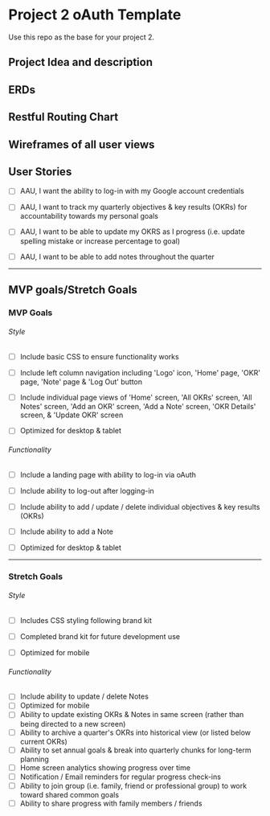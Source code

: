 # Project 2 oAuth Template

Use this repo as the base for your project 2.

## Project Idea and description
## ERDs
## Restful Routing Chart
## Wireframes of all user views
## User Stories
- [ ] AAU, I want the ability to log-in with my Google account credentials
- [ ] AAU, I want to track my quarterly objectives & key results (OKRs) for accountability towards my personal goals
- [ ] AAU, I want to be able to update my OKRS as I progress (i.e. update spelling mistake or increase percentage to goal)
- [ ] AAU, I want to be able to add notes throughout the quarter 



---
## MVP goals/Stretch Goals

### **MVP Goals**


###### Style
- [ ] Include basic CSS to ensure functionality works
- [ ] Include left column navigation including 'Logo' icon, 'Home' page, 'OKR' page, 'Note' page & 'Log Out' button
- [ ] Include individual page views of 'Home' screen, 'All OKRs' screen, 'All Notes' screen, 'Add an OKR' screen, 'Add a Note' screen, 'OKR Details' screen, & 'Update OKR' screen
- [ ] Optimized for desktop & tablet


###### Functionality
- [ ] Include a landing page with ability to log-in via oAuth
- [ ] Include ability to log-out after logging-in
- [ ] Include ability to add / update / delete individual objectives & key results (OKRs) 
- [ ] Include ability to add a Note
- [ ] Optimized for desktop & tablet  


---
### **Stretch Goals**


###### Style
- [ ] Includes CSS styling following brand kit
- [ ] Completed brand kit for future development use
- [ ] Optimized for mobile


###### Functionality
- [ ] Include ability to update / delete Notes 
- [ ] Optimized for mobile
- [ ] Ability to update existing OKRs & Notes in same screen (rather than being directed to a new screen)
- [ ] Ability to archive a quarter's OKRs into historical view (or listed below current OKRs)
- [ ] Ability to set annual goals & break into quarterly chunks for long-term planning
- [ ] Home screen analytics showing progress over time
- [ ] Notification / Email reminders for regular progress check-ins
- [ ] Ability to join group (i.e. family, friend or professional group) to work toward shared common goals
- [ ] Ability to share progress with family members / friends
